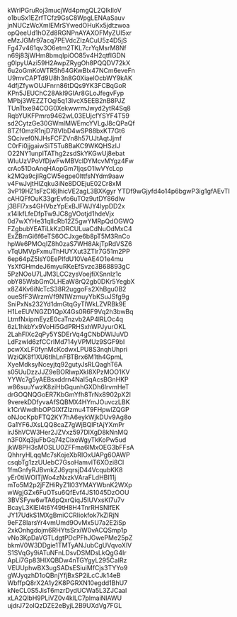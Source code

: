 kWrlPGruRoj3mucjWd4pmgQL2QIkIloV
o1buSx1EZrfTCfz9GsC8WpgLENAaSauv
jnNUCzWcXmIEMrSYwedOHuKx5jdtzwoa
opQeeUd1hOZd8RGNPnAYAXOFMyZUI5xr
eMzJGMr97acq7PEVdcZIzACuU5z4D5jS
Fg47v461qv3O6etm2TKL7crYqMsrM8Nf
n69j83jWHm8bmqIpiOO85v4H2qtfIGDN
g0lpyUAzi59H2AwpZRygOh8PQQDV72kX
6u2oGmKoWTR5h64GKwBlx47NCm6eveFn
U9mvCAPTd9U8h3n8G0XiaelOcbWY9kAK
4dfjZfywOUJFnrn86tDQs9YK3FCBqGoR
KPn5JEUChC28Akl9GIAr8GLoJfegvFyp
MPbj3WEZZTOqi5q13IvcX5EEB2nB8PJZ
TUnTtxe94COG0XekwwrmJwyd2ytR4Sq8
RqbYUKFPmro9462wL03EUjcfYSYF4T59
sd2CytzGe30GWmlMWEmcYVLgJ8cQPaQf
8TZf0mzR1njD78VlbD4wSP88bxKT7Gt6
SQcivef0NJHsFCFZVn8h57UJtAqtJjmf
C0rFi0jjgaiwSiT5Tu8BaKC9WKQHSzIJ
O22NY1unplTAThg2zsdSkYKGwUj8ebat
WIuUzVPoVfDjwFwMBVclDYMcvMYgz4Fw
crAo51DoAnqHAopGm7IjqsO1lwVYcLcp
k2MQa9cjIRgCW5egpe0lttfsNYdm9aaw
v4FwJvjtHlZqku3iNe8DOEjuE02Cr8xM
3vP19HZ1sFzCl6jIhicVE2agL3BXKgyr
YTDf9wGjyfd4o14p6bgwP3ig1gfAEvTI
cAHQFfOuK33grEvfo6uTOz9utDY86dlw
j3BFl7xs4GHVbzYpExBJFWJY4IypDD2x
x14lkfLfeDfpTw9JC8gVOotjd1hdeVjx
0d7wXYHe31qlIcRb12Z5gwYMRpQdOGWQ
FZgbubYEATiLkKzDRCULuaCdNuOdMxC4
ExZBmGi6f6eTS6OCJxge6b8pT5M3RnCo
hpWe6PMOqIZ8h0zaS7WH8AkjTpRdVSZ6
vTqUMVpFxmuThHUYXut3ZTlr7G51m2PP
6ep64pZ5IsY0EePlfdU10VeAE4O1e4mu
YsXfGHmdeJ6myuRKeEfSvzc3B68893gC
5PzNOoU7LJM3LCCzysVoejfiXSnnlz1c
obY85WsbGmOLHEaW8rQ2gb0DKr5YegbX
x8Z4Kv6iNcTcS38R2uggoFs2XhBgu0B2
oueSfF3WrzmVf9N1WzmuyYbKSuJSfg9g
SniPxNs232Yd1dmGtqGyTlWkLZVRBk9E
H1LeEUVNGZD1QpX4Gs0R6F9Vq2h3bwBq
LtmfNxipmEyzE0caTnzvb2AP4lRLOc4q
6zL1hkbYx9VoHi5GdPRHSxhWPJyurOKL
2LahFlXc2qPy5YSDErVq4gCNbDWlJuVD
LdFzwId6zfCCrlMd714yVPMUz9SGF9bI
pcwXxLF0fynMcKcdwxLPU8S3nqhUhpri
WziQK8f1XU6tlhLnFBTBrx6M1th4GpmL
XyeMdksyNceyjtq92gutyJsRLQaghT6A
s05UuDzzJJZ9eBORlwpXkI8XPzMOO1KV
YYWc7g5yAEBsxddrn4NaI5qAcsBGnHKP
w86suuYwzK8ziHbGqunhGXDh6lrvmHeT
drGOQNQGoER7KbGmYfh8TrNx8902pX2I
9verekDDfyvaAfSQBMX4HYmJOuvczLBK
k1CrWwdhbOPGlXfZIzmu4T9FHpwlZQGP
oNJocKpbFTQ2KY7hA6eykWjkDUv9Ag8o
Ga1YF6JXsLQQ8caZ7gWjBQlFtAjYXmPr
irJ5hVCW3Her2JZVxz597DIXgD8kNnMQ
n3F0Xq3juFbGq74zCixeWgyTkKoPw5ud
jkW8PH3sMOSLU0ZFFma6lMxOEG3bFFsA
QhhryHLqqMc7sKojeXbRIOxUAPg6OAWP
csqbTg1zzUUebC7GsoHamvlT6XOzi8CI
1fmGnfyRJBvnkZJ6yqrsjD44VcqubKK8
yEr0tiWOITjWo4zNxzkVAraFLdHBI11j
mTo5M2p2jFZHiRyZ1I03YMAYWbnK2WXp
wWgjGZx6FuOTsu6QfEvf4JS1045DzOOU
3BVSFyw6wTA6pQxrQiqJ5IUVxsKI7u7v
BcayL3KlEI4t6Y49tH8H4TnrRHSNIfEK
JY17UdkS1MXgBmiCCRIiokfok7kZlRjN
9eFZ8IarsYr4vmUmd9OvMx5U7a2E2iSp
2xkOnhgdojm6RHYtsSrxiW0vACQSmp1p
vNo3KpDaVGTLdgtPDcPFhJGwePMe25pZ
bkmV0W3DDgie1TMTyANJubCgUVqvoXlV
S1SVqGy9iATuNFnLDsvDSMDsLkQgG4Ir
ApLi7Gp83HlXQBDw4nTGYgyL295CaIRz
VEUUphwBX3ugSADsESiuiMfCjs3TYYo9
gWJyqzhD1oQBnjYfjBxSP2iLcCJk14eB
WbffpQ8rX2A1y2K8PGRXN10egdd1BhU7
kNeCL0S5JisT6mzrDydUCWa5L3ZJCaal
xLA2QlbH9PLiVZ0v4klLC7plmaiNlAWU
ujdrJ72oIQzDZE2eByjL2B9UXdVg7FGL
